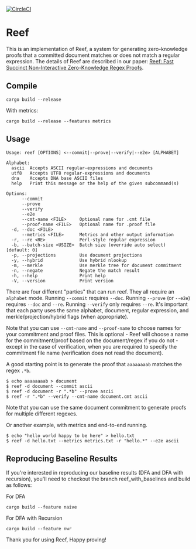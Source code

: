 
[![CircleCI](https://circleci.com/gh/elefthei/rezk.svg?style=svg&circle-token=88c4900395a0fc7ac7d9d63b3186d31c9d840ef2)](https://app.circleci.com/pipelines/github/elefthei/rezk?branch=main&circle-token=88c4900395a0fc7ac7d9d63b3186d31c9d840ef2)

# Reef

This is an implementation of Reef, a system for generating zero-knowledge proofs that a committed document matches or does not match a regular expression.
The details of Reef are described in our paper: [Reef: Fast Succinct Non-Interactive Zero-Knowledge Regex Proofs](https://eprint.iacr.org/2023/1886).

## Compile

```
cargo build --release
```

With metrics:
```
cargo build --release --features metrics
```

## Usage
```
Usage: reef [OPTIONS] <--commit|--prove|--verify|--e2e> [ALPHABET]

Alphabet:
  ascii  Accepts ASCII regular-expressions and documents
  utf8   Accepts UTF8 regular-expressions and documents
  dna    Accepts DNA base ASCII files
  help   Print this message or the help of the given subcommand(s)

Options:
      --commit
      --prove
      --verify
      --e2e
      --cmt-name <FILE>     Optional name for .cmt file
      --proof-name <FILE>   Optional name for .proof file
  -d, --doc <FILE>
      --metrics <FILE>      Metrics and other output information
  -r, --re <RE>             Perl-style regular expression
  -b, --batch-size <USIZE>  Batch size (override auto select) [default: 0]
  -p, --projections         Use document projections
  -y, --hybrid              Use hybrid nlookup
  -m, --merkle              Use merkle tree for document commitment
  -n, --negate              Negate the match result
  -h, --help                Print help
  -V, --version             Print version
```

There are four different "parties" that can run reef. They all require an
`alphabet` mode. Running `--commit` requires `--doc`. Running `--prove` (or
`--e2e`) requires `--doc` and `--re`. Running `--verify` only requires `--re`.
It's important that each party uses the same alphabet, document, regular
expression, and merkle/projection/hybrid flags (when appropriate).

Note that you can use `--cmt-name` and `--proof-name` to choose names for your
commitment and proof files. This is optional - Reef will choose a name for the
commitment/proof based on the document/regex if you do not - except in the case of
verification, when you are required to specify the commitment file name
(verification does not read the document).

A good starting point is to generate the proof that `aaaaaaaab` matches the regex `.*b`.
```
$ echo aaaaaaaab > document
$ reef -d document --commit ascii
$ reef -d document -r ".*b" --prove ascii
$ reef -r ".*b" --verify --cmt-name document.cmt ascii
```
Note that you can use the same document commitment to generate proofs for
multiple different regexes.

Or another example, with metrics and end-to-end running.
```
$ echo "hello world happy to be here" > hello.txt
$ reef -d hello.txt --metrics metrics.txt -r "hello.*" --e2e ascii
```

## Reproducing Baseline Results
If you're interested in reproducing our baseline results (DFA and DFA with recursion), you'll need to checkout the branch reef_with_baselines and build as follows: 

For DFA 
```
cargo build --feature naive
```

For DFA with Recursion
```
cargo build --feature nwr
```

Thank you for using Reef,
Happy proving!
